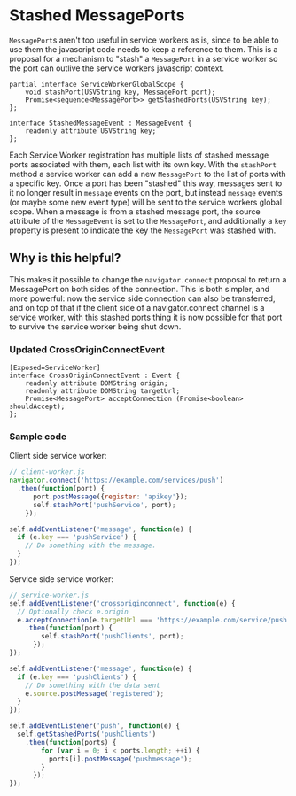 # Stashed MessagePorts
`MessagePort`s aren't too useful in service workers as is, since to be able to use them the javascript code needs to keep a reference to them. This is a proposal for a mechanism to "stash" a `MessagePort` in a service worker so the port can outlive the service workers javascript context.

```idl
partial interface ServiceWorkerGlobalScope {
    void stashPort(USVString key, MessagePort port);
    Promise<sequence<MessagePort>> getStashedPorts(USVString key);
};

interface StashedMessageEvent : MessageEvent {
    readonly attribute USVString key;
};
```

Each Service Worker registration has multiple lists of stashed message ports associated with them, each list with its own key. With the `stashPort` method a service worker can add a new `MessagePort` to the list of ports with a specific key. Once a port has been "stashed" this way, messages sent to it no longer result in `message` events on the port, but instead `message` events (or maybe some new event type) will be sent to the service workers global scope. When a message is from a stashed message port, the source attribute of the `MessageEvent` is set to the `MessagePort`, and additionally a `key` property is present to indicate the key the `MessagePort` was stashed with.

## Why is this helpful?
This makes it possible to change the `navigator.connect` proposal to return a MessagePort on both sides of the connection. This is both simpler, and more powerful: now the service side connection can also be transferred, and on top of that if the client side of a navigator.connect channel is a service worker, with this stashed ports thing it is now possible for that port to survive the service worker being shut down.

### Updated CrossOriginConnectEvent
```idl
[Exposed=ServiceWorker]
interface CrossOriginConnectEvent : Event {
    readonly attribute DOMString origin;
    readonly attribute DOMString targetUrl;
    Promise<MessagePort> acceptConnection (Promise<boolean> shouldAccept);
};
```

### Sample code
Client side service worker:
```js
// client-worker.js
navigator.connect('https://example.com/services/push')
  .then(function(port) {
      port.postMessage({register: 'apikey'});
      self.stashPort('pushService', port);
    });

self.addEventListener('message', function(e) {
  if (e.key === 'pushService') {
    // Do something with the message.
  }
});
```

Service side service worker:
```js
// service-worker.js
self.addEventListener('crossoriginconnect', function(e) {
  // Optionally check e.origin
  e.acceptConnection(e.targetUrl === 'https://example.com/service/push')
    .then(function(port) {
        self.stashPort('pushClients', port);
      });
});

self.addEventListener('message', function(e) {
  if (e.key === 'pushClients') {
    // Do something with the data sent
    e.source.postMessage('registered');
  }
});

self.addEventListener('push', function(e) {
  self.getStashedPorts('pushClients')
    .then(function(ports) {
        for (var i = 0; i < ports.length; ++i) {
          ports[i].postMessage('pushmessage');
        }
      });
});
```
